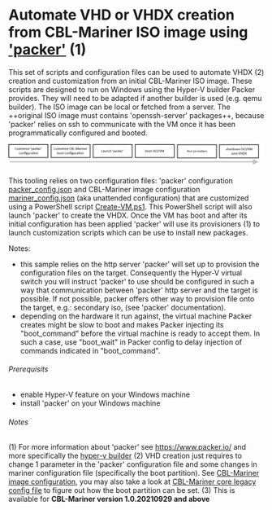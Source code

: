 # Automate VHD or VHDX creation from CBL-Mariner ISO image using ['packer']( https://www.packer.io/) (1)
This set of scripts and configuration files can be used to automate VHDX (2) creation and customization from an initial CBL-Mariner ISO image. These scripts are designed to run on Windows using the Hyper-V builder Packer provides. They will need to be adapted if another builder is used (e.g. qemu builder).
The ISO image can be local or fetched from a server. The ++original ISO image must contains 'openssh-server' packages++, because 'packer' relies on ssh to communicate with the VM once it has been programmatically configured and booted.

![](PackerFlow.png)

This tooling relies on two configuration files: 'packer' configuration [packer_config.json](https://github.com/microsoft/CBL-MarinerDemo/blob/main/imaging-from-packer/packer_config.json) and CBL-Mariner image configuration [mariner_config.json](https://github.com/microsoft/CBL-MarinerDemo/blob/main/imaging-from-packer/mariner_config.json) (aka unattended configuration) that are customized using a PowerShell script [Create-VM.ps1](https://github.com/microsoft/CBL-MarinerDemo/blob/main/imaging-from-packer/Create-VM.ps1). This PowerShell script will also launch 'packer' to create the VHDX. Once the VM has boot and after its initial configuration has been applied 'packer' will use its provisioners (1) to launch customization scripts which can be use to install new packages. 

Notes:
- this sample relies on the http server 'packer' will set up to provision the configuration files on the target. Consequently the Hyper-V virtual switch you will instruct 'packer' to use should be configured in such a way that communication between 'packer' http server and the target is possible. If not possible, packer offers other way to provision file onto the target, e.g.: secondary iso, (see 'packer' documentation).
- depending on the hardware it run against, the virtual machine Packer creates might be slow to boot and makes Packer injecting its "boot_command" before the virtual machine is ready to accept them. In such a case, use "boot_wait" in Packer config to delay injection of commands indicated in "boot_command".

###### Prerequisits
- enable Hyper-V feature on your Windows machine
- install 'packer' on your Windows machine

###### Notes
(1) For more information about 'packer' see https://www.packer.io/ and more specifically the [hyper-v builder](https://www.packer.io/docs/builders/hyperv/iso)
(2) VHD creation just requires to change 1 parameter in the 'packer' configuration file and some changes in mariner configuration file (specifically the boot partition).
See [CBL-Mariner image configuration](https://github.com/microsoft/CBL-Mariner/blob/1.0/toolkit/docs/formats/imageconfig.md), you may also take a look at [CBL-Mariner core legacy config file](https://github.com/microsoft/CBL-Mariner/blob/1.0/toolkit/imageconfigs/core-legacy.json) to figure out how the boot partition can be set.
(3) This is available for **CBL-Mariner version 1.0.20210929 and above**

